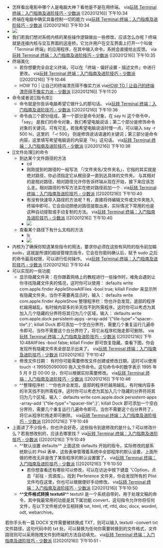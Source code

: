- 怎样看出电影中哪个人是电脑大神？看他是不是在用终端。
via[玩转 Terminal 终端：入门指南及进阶技巧 - 少数派](https://sspai.com/post/45534)
[[20201216]] 下午10:34
- 终端在电脑中确实具备控制一切的能力
via[玩转 Terminal 终端：入门指南及进阶技巧 - 少数派](https://sspai.com/post/45534)
[[20201216]] 下午10:34
- ![](https://firebasestorage.googleapis.com/v0/b/firescript-577a2.appspot.com/o/imgs%2Fapp%2Fxinyiheng%2Fu_DMBRKXKY.png?alt=media&token=c51b2bd9-7fc6-42eb-bcb2-072688bf3c23)
- 我们若我们想对系统内核的某些操作逻辑做出一些修改，应该怎么办呢？终端就是连接内核与交互界面的这座桥，它允许用户在交互界面上打开一个叫做「Terminal 终端」的应用程序，在其中输入命令，系统会直接给出反馈。
via[玩转 Terminal 终端：入门指南及进阶技巧 - 少数派](https://sspai.com/post/45534)
[[20201216]] 下午10:35
- 终端美化
    - 若你想要完全自定义终端，可以在「终端 - 偏好设置 - 描述文件」中进行更改。
via[玩转 Terminal 终端：入门指南及进阶技巧 - 少数派](https://sspai.com/post/45534)
[[20201216]] 下午10:46
    - HOW TO | 让自己的终端漂亮得不像实力派
via[HOW TO | 让自己的终端漂亮得不像实力派 - 少数派](https://sspai.com/post/45332)
[[20201216]] 下午11:20
- 命令或者说[[指令库]]
    - 命令就是你告诉电脑希望它做什么的那句话。
via[玩转 Terminal 终端：入门指南及进阶技巧 - 少数派](https://sspai.com/post/45534)
[[20201216]] 下午10:36
    - 命令由三个部分组成，第一个部分是命令对象，在 say hi 这个命令中，「say」 是我们的命令对象，我们希望电脑说话；第二个部分是修饰命令对象的关键词，可有可无，若我希望电脑说话时慢一点，可以输入 say -r 500 hi，这里的 「-r 500」 则是修饰说话语速的关键词；第三部分是命令内容，这里填写希望电脑说的内容是「hi」这句话。
via[玩转 Terminal 终端：入门指南及进阶技巧 - 少数派](https://sspai.com/post/45534)
[[20201216]] 下午10:36
- [[文件处理]]的命令
    - 到达某个文件路径的方法
        - cd
        - 刚刚提到的路径的一般写法 「/文件夹名/文件夹名」，它指的其实就是绝对路径，你必须指定它从根目录一直到达具体的文件夹。
与其相对的是相对路径，相对路径允许你告诉终端从现在开始，接下来应该怎么走。相对路径的书写方法实在绝对路径前加一个 .
via[玩转 Terminal 终端：入门指南及进阶技巧 - 少数派](https://sspai.com/post/45534)
[[20201216]] 下午10:40
        - 有没有快速导入路径的方法呢？有，直接将待编辑文件或文件夹拖入终端中即可，它会自动把绝对路径提取出来，实际情况下常用的也是这种自动提取或手动复制的方法。
via[玩转 Terminal 终端：入门指南及进阶技巧 - 少数派](https://sspai.com/post/45534)
[[20201216]] 下午10:40
        - ![](https://firebasestorage.googleapis.com/v0/b/firescript-577a2.appspot.com/o/imgs%2Fapp%2Fxinyiheng%2FwtXJHSLnt9.png?alt=media&token=3d9428b3-1322-4553-978f-5400dee8b7b6)
    - 查看某个路径下有什么文档的方法
        - ls
        - ![](https://firebasestorage.googleapis.com/v0/b/firescript-577a2.appspot.com/o/imgs%2Fapp%2Fxinyiheng%2Fr6vIlj4aCm.png?alt=media&token=ce430a95-6046-4d58-9d0d-89a10ebc40f4)
- 内核为了确保你知道某些指令的用法，要求你必须在这些有风险的指令前加输sudo，这就是所谓的超级管理员指令，它会在你密码确认后，赋予 sudo 之后的命令最高权限，可以进行任何操作。
via[玩转 Terminal 终端：入门指南及进阶技巧 - 少数派](https://sspai.com/post/45534)
[[20201216]] 下午10:44
- 可以实现的一些功能
    - 显示隐藏文件夹：在你跟着网络上的教程进行一些操作时，难免会遇到让你寻找隐藏文件夹的情况，这时你可以使用：
defaults write com.apple.finder AppleShowAllFiles -bool true; killall Finder
来显示所有隐藏文件夹，当你不需要再显示时，输入：
defaults write com.apple.finder AppleShow
整理程序栏：你也许会发现，底部的程序栏越用越乱，有时候内容多的半天找不到所需程序。这时你可以考虑为其加入几个隐藏的分界符将其归为几个区域，输入：
defaults write com.apple.dock persistent-apps -array-add '{"tile-type"="spacer-tile";}'; killall Dock
即可添加一个空白分界符，需要几个重复运行几遍命令即可。当你不需要这个白分界符了，将它从程序栏拖走即可删除。
via[玩转 Terminal 终端：入门指南及进阶技巧 - 少数派](https://sspai.com/post/45534)
[[20201216]] 下午10:48AllFiles -bool false; killall Finder
即可恢复隐藏。查看下图，你会发现所有隐藏文件夹全部显示出来了。
via[玩转 Terminal 终端：入门指南及进阶技巧 - 少数派](https://sspai.com/post/45534)
[[20201216]] 下午10:47
    - 修改文件日期： 有时你可能需要修改文件创建或修改日期，这时可以使用 touch -t 199505090000 拖入文件命令。这句命令中的数字表示 1995 年 5 月 9 日 00:00 分，你可以根据实际需要修改。
via[玩转 Terminal 终端：入门指南及进阶技巧 - 少数派](https://sspai.com/post/45534)
[[20201216]] 下午10:46
    - ^^整理程序栏：^^你也许会发现，底部的程序栏越用越乱，有时候内容多的半天找不到所需程序。这时你可以考虑为其加入几个隐藏的分界符将其归为几个区域，输入：
defaults write com.apple.dock persistent-apps -array-add '{"tile-type"="spacer-tile";}'; killall Dock
即可添加一个空白分界符，需要几个重复运行几遍命令即可。当你不需要这个白分界符了，将它从程序栏拖走即可删除。
via[玩转 Terminal 终端：入门指南及进阶技巧 - 少数派](https://sspai.com/post/45534)
[[20201216]] 下午10:48
- 上面讲了不少指令，你也许会好奇，这些指令到底修改的是什么？可以修改什么？若我想改别的，应该去哪里找？
via[玩转 Terminal 终端：入门指南及进阶技巧 - 少数派](https://sspai.com/post/45534)
[[20201216]] 下午10:49
    - ^^默认设置 defaults^^
上面这些 defaults 开始的指令，实际修改的是系统默认的 Plist 表单，这些表单管理着系统中全部程序的默认设置，上面所做的修改无非是改了某些程序的默认设置罢了。
via[玩转 Terminal 终端：入门指南及进阶技巧 - 少数派](https://sspai.com/post/45534)
[[20201216]] 下午10:50
        - 若你想查看还有哪些可以修改，可以在访达中按下键盘 ⌥Option，点击「前往 - 资源库」，找到 Perference 文件夹，你会发现所有的 Plist 文件均在这里，你也可以根据便好手动修改。
via[玩转 Terminal 终端：入门指南及进阶技巧 - 少数派](https://sspai.com/post/45534)
[[20201216]] 下午10:50
    - **^^文件格式转换 textutil^^**
textutil 是一个系统自带的，用于处理文稿的命令，其中我最常用的功能是其下属功能 convert，这句指令允许你将任何文件，在以下文件格式中互相转换 txt, html, rtf, rtfd, doc, docx, wordml, odt, webarchive。

若你手头有一篇 DOCX 文件需要被转换成 TXT，则可以输入 textutil -convert txt 文件路径，这句代码中的 txt 处，可以替换为任何你需要转换到的文件格式，文件路径则可以采用拖拽文件到终端的方法自动填充。
via[玩转 Terminal 终端：入门指南及进阶技巧 - 少数派](https://sspai.com/post/45534)
[[20201216]] 下午10:51
    - 
